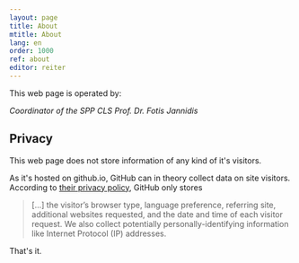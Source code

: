 ```yaml
---
layout: page
title: About
mtitle: About
lang: en
order: 1000
ref: about
editor: reiter
---
```

This web page is operated by:

<address>
Coordinator of the SPP CLS
Prof. Dr. Fotis Jannidis
</address>


## Privacy

This web page does not store information of any kind of it's visitors. 

As it's hosted on github.io, GitHub can in theory collect data on site visitors.
According to [their privacy policy](https://help.github.com/articles/github-privacy-statement/), GitHub only stores 

> [...] the visitor’s browser type, language preference, referring site, additional websites requested, and the date and time of each visitor request. We also collect potentially personally-identifying information like Internet Protocol (IP) addresses.

That's it.